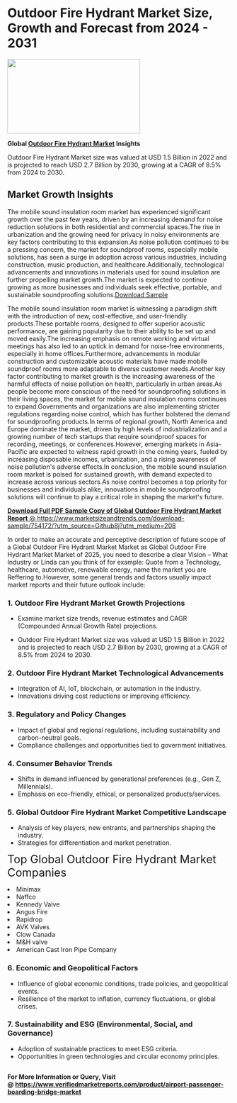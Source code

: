 <H1>Outdoor Fire Hydrant Market Size, Growth and Forecast from 2024 - 2031</H1><img class="aligncenter size-medium wp-image-584254" src="https://thirdeyenews.in/wp-content/uploads/2024/09/Global-Market-Research-300x168.jpeg" alt="" width="300" height="168" /><p><strong>Global&nbsp;<a href="https://www.marketsizeandtrends.com/download-sample/754172/?utm_source=Github8j?utm_medium=208">Outdoor Fire Hydrant Market</a> Insights</strong></p><p>Outdoor Fire Hydrant Market size was valued at USD 1.5 Billion in 2022 and is projected to reach USD 2.7 Billion by 2030, growing at a CAGR of 8.5% from 2024 to 2030.</p><p><h2>Market Growth Insights</h2> <p>The mobile sound insulation room market has experienced significant growth over the past few years, driven by an increasing demand for noise reduction solutions in both residential and commercial spaces.The rise in urbanization and the growing need for privacy in noisy environments are key factors contributing to this expansion.As noise pollution continues to be a pressing concern, the market for soundproof rooms, especially mobile solutions, has seen a surge in adoption across various industries, including construction, music production, and healthcare.Additionally, technological advancements and innovations in materials used for sound insulation are further propelling market growth.The market is expected to continue growing as more businesses and individuals seek effective, portable, and sustainable soundproofing solutions.<a href="download-sample-link">Download Sample</a></p> <p>The mobile sound insulation room market is witnessing a paradigm shift with the introduction of new, cost-effective, and user-friendly products.These portable rooms, designed to offer superior acoustic performance, are gaining popularity due to their ability to be set up and moved easily.The increasing emphasis on remote working and virtual meetings has also led to an uptick in demand for noise-free environments, especially in home offices.Furthermore, advancements in modular construction and customizable acoustic materials have made mobile soundproof rooms more adaptable to diverse customer needs.Another key factor contributing to market growth is the increasing awareness of the harmful effects of noise pollution on health, particularly in urban areas.As people become more conscious of the need for soundproofing solutions in their living spaces, the market for mobile sound insulation rooms continues to expand.Governments and organizations are also implementing stricter regulations regarding noise control, which has further bolstered the demand for soundproofing products.In terms of regional growth, North America and Europe dominate the market, driven by high levels of industrialization and a growing number of tech startups that require soundproof spaces for recording, meetings, or conferences.However, emerging markets in Asia-Pacific are expected to witness rapid growth in the coming years, fueled by increasing disposable incomes, urbanization, and a rising awareness of noise pollution's adverse effects.In conclusion, the mobile sound insulation room market is poised for sustained growth, with demand expected to increase across various sectors.As noise control becomes a top priority for businesses and individuals alike, innovations in mobile soundproofing solutions will continue to play a critical role in shaping the market's future.<a href="get-more-link"></p><p><span class=""><strong>Download Full PDF Sample Copy of Global Outdoor Fire Hydrant Market Report</strong> @ <a href="https://www.marketsizeandtrends.com/download-sample/754172/?utm_source=Github8j?utm_medium=208" target="_blank">https://www.marketsizeandtrends.com/download-sample/754172/?utm_source=Github8j?utm_medium=208</a></span></p><p>In order to make an accurate and perceptive description of future scope of a Global&nbsp;Outdoor Fire Hydrant Market Market as Global&nbsp;Outdoor Fire Hydrant Market Market of 2025, you need to describe a clear Vision &ndash; What Industry or Linda can you think of for example: Quote from a Technology, healthcare, automotive, renewable energy, name the market you are Reffering to.However, some general trends and factors usually impact market reports and their future outlook include:</p><h3>1.&nbsp;<strong>Outdoor Fire Hydrant Market Growth Projections</strong></h3><ul><li>Examine market size trends, revenue estimates and CAGR (Compounded Annual Growth Rate) projections.</li><li><p>Outdoor Fire Hydrant Market size was valued at USD 1.5 Billion in 2022 and is projected to reach USD 2.7 Billion by 2030, growing at a CAGR of 8.5% from 2024 to 2030.</p></li></ul><h3>2.&nbsp;<strong>Outdoor Fire Hydrant Market Technological Advancements</strong></h3><ul><li>Integration of AI, IoT, blockchain, or automation in the industry.</li><li>Innovations driving cost reductions or improving efficiency.</li></ul><h3>3.&nbsp;<strong>Regulatory and Policy Changes</strong></h3><ul><li>Impact of global and regional regulations, including sustainability and carbon-neutral goals.</li><li>Compliance challenges and opportunities tied to government initiatives.</li></ul><h3>4.&nbsp;<strong>Consumer Behavior Trends</strong></h3><ul><li>Shifts in demand influenced by generational preferences (e.g., Gen Z, Millennials).</li><li>Emphasis on eco-friendly, ethical, or personalized products/services.</li></ul><h3>5.&nbsp;<strong>Global Outdoor Fire Hydrant Market Competitive Landscape</strong></h3><ul><li>Analysis of key players, new entrants, and partnerships shaping the industry.</li><li>Strategies for differentiation and market penetration.</li></ul><p data-pm-slice="1 1 []"><span style="color: inherit; font-family: inherit; font-size: 25px;">Top Global Outdoor Fire Hydrant Market Companies</span></p><div class="" data-test-id=""><p><li>Minimax</li><li> Naffco</li><li> Kennedy Valve</li><li> Angus Fire</li><li> Rapidrop</li><li> AVK Valves</li><li> Clow Canada</li><li> M&H valve</li><li> American Cast Iron Pipe Company</li></p></div><h3>6.&nbsp;<strong>Economic and Geopolitical Factors</strong></h3><ul><li>Influence of global economic conditions, trade policies, and geopolitical events.</li><li>Resilience of the market to inflation, currency fluctuations, or global crises.</li></ul><h3>7.&nbsp;<strong>Sustainability and ESG (Environmental, Social, and Governance)</strong></h3><ul><li>Adoption of sustainable practices to meet ESG criteria.</li><li>Opportunities in green technologies and circular economy principles.</li></ul><h2><strong style="font-size: 14px;">For More Information or Query, Visit @&nbsp;</strong><a style="background-color: #ffffff; font-size: 14px;" href="https://www.marketsizeandtrends.com/report/outdoor-fire-hydrant-market/" target="_blank">https://www.verifiedmarketreports.com/product/airport-passenger-boarding-bridge-market</a></h2>
